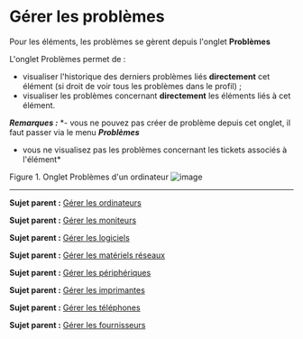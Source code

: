Gérer les problèmes
===================

Pour les éléments, les problèmes se gèrent depuis l'onglet **Problèmes**

L'onglet Problèmes permet de :

-   visualiser l'historique des derniers problèmes liés **directement** cet élément (si droit de voir tous les problèmes dans le profil) ;
-   visualiser les problèmes concernant **directement** les éléments liés à cet élément.

***Remarques :***
*- vous ne pouvez pas créer de problème depuis cet onglet, il faut passer via le menu ***Problèmes*** 
 - vous ne visualisez pas les problèmes concernant les tickets associés à l'élément*

Figure 1. Onglet Problèmes d'un ordinateur
![image](docs/image/probleme_computer.png)

-------
**Sujet parent :** [Gérer les ordinateurs](index.php?fr/03_Module_Parc/04_Gérer_les_ordinateurs/01_Gérer_les_ordinateurs.md "Les ordinateurs se gèrent depuis le menu Parc > Ordinateurs")

**Sujet parent :** [Gérer les moniteurs](index.php?fr/03_Module_Parc/05_Gérer_les_moniteurs.md "Les moniteurs se gèrent depuis le menu Parc > Moniteurs")

**Sujet parent :** [Gérer les logiciels](index.php?fr/03_Module_Parc/06_Gérer_les_logiciels.md "Les logiciels se gèrent depuis le menu Parc > Logiciel")

**Sujet parent :** [Gérer les matériels
réseaux](../glpi/inventory_networking.html "Les matériels réseaux se gèrent depuis le menu Parc > Réseaux")

**Sujet parent :** [Gérer les
périphériques](../glpi/inventory_peripheral.html "Les périphériques se gèrent depuis le menu Parc > Périphériques")

**Sujet parent :** [Gérer les
imprimantes](../glpi/inventory_printer.html "Les imprimantes se gèrent depuis le menu Parc > Imprimantes")

**Sujet parent :** [Gérer les
téléphones](../glpi/inventory_phone.html "Les téléphones se gèrent depuis le menu Parc > Téléphones ;")

**Sujet parent :** [Gérer les
fournisseurs](../glpi/management_supplier.html "Les fournisseurs sont gérés depuis le menu Gestion > Fournisseurs")
